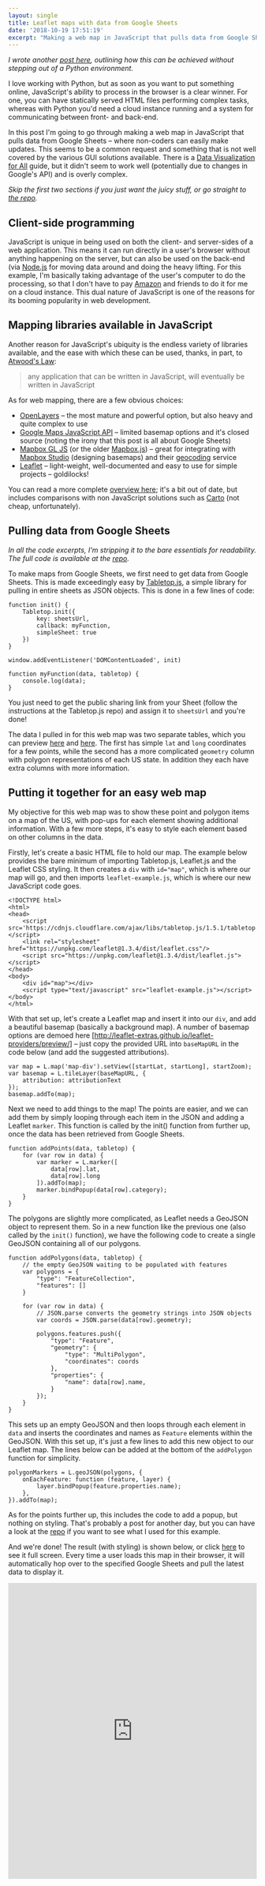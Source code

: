 ```yaml
---
layout: single
title: Leaflet maps with data from Google Sheets
date: '2018-10-19 17:51:19'
excerpt: "Making a web map in JavaScript that pulls data from Google Sheets."
---
```


*I wrote another [post here](https://rdrn.me/python-mapping-automatic-updating/), outlining how this can be achieved without stepping out of a Python environment.*

I love working with Python, but as soon as you want to put something online, JavaScript's ability to process in the browser is a clear winner. For one, you can have statically served HTML files performing complex tasks, whereas with Python you'd need a cloud instance running and a system for communicating between front- and back-end.

In this post I'm going to go through making a web map in JavaScript that pulls data from Google Sheets – where non-coders can easily make updates. This seems to be a common request and something that is not well covered by the various GUI solutions available. There is a [Data Visualization for All](https://www.datavizforall.org/leaflet/with-google-sheets/) guide, but it didn't seem to work well (potentially due to changes in Google's API) and is overly complex.

*Skip the first two sections if you just want the juicy stuff, or go straight to [the repo](https://github.com/carderne/leaflet-gsheets).*

## Client-side programming
JavaScript is unique in being used on both the client- and server-sides of a web application. This means it can run directly in a user's browser without anything happening on the server, but can also be used on the back-end (via [Node.js](https://nodejs.org/) for moving data around and doing the heavy lifting. For this example, I'm basically taking advantage of the user's computer to do the processing, so that I don't have to pay [Amazon](https://aws.amazon.com/) and friends to do it for me on a cloud instance. This dual nature of JavaScript is one of the reasons for its booming popularity in web development.

## Mapping libraries available in JavaScript
Another reason for JavaScript's ubiquity is the endless variety of libraries available, and the ease with which these can be used, thanks, in part, to  [Atwood's Law](https://blog.codinghorror.com/the-principle-of-least-power/):
> any application that can  be written in JavaScript, will  eventually be written in JavaScript

As for web mapping, there are a few obvious choices:

 * [OpenLayers](https://openlayers.org/) – the most mature and powerful option, but also heavy and quite complex to use
 * [Google Maps JavaScript API](https://developers.google.com/maps/documentation/javascript/tutorial) – limited basemap options and it's closed source (noting the irony that this post is all about Google Sheets)
 * [Mapbox GL JS](https://www.mapbox.com/mapbox-gl-js/api/) (or the older [Mapbox.js](https://www.mapbox.com/help/define-mapbox-js/)) – great for integrating with [Mapbox Studio](https://www.mapbox.com/mapbox-studio/) (designing basemaps) and their [geocoding](https://www.mapbox.com/geocoding/)     service
 * [Leaflet](https://leafletjs.com/) – light-weight, well-documented and easy to use for simple projects – goldilocks!

You can read a more complete [overview here](http://ledeprogram.com/2015/absolutely-everything-you-need-to-know-about-mapping-tools/); it's a bit out of date, but includes comparisons with non JavaScript solutions such as [Carto](https://carto.com/) (not cheap, unfortunately). 

## Pulling data from Google Sheets
*In all the code excerpts, I'm stripping it to the bare essentials for readability. The full code is available at the [repo](https://github.com/carderne/leaflet-gsheets).*

To make maps from Google Sheets, we first need to get data from Google Sheets. This is made exceedingly easy by [Tabletop.js](https://github.com/jsoma/tabletop), a simple library for pulling in entire sheets as JSON objects. This is done in a few lines of code:

```
function init() {
    Tabletop.init({
        key: sheetsUrl,
        callback: myFunction,
        simpleSheet: true
    })
}

window.addEventListener('DOMContentLoaded', init)

function myFunction(data, tabletop) {
    console.log(data);
}
```

You just need to get the public sharing link from your Sheet (follow the instructions at the Tabletop.js repo) and assign it to `sheetsUrl` and you're done! 

The data I pulled in for this web map was two separate tables, which you can preview [here](https://docs.google.com/spreadsheets/d/1kjJVPF0LyaiaDYF8z_x23UulGciGtBALQ1a1pK0coRM/edit?usp=sharing) and [here](https://docs.google.com/spreadsheets/d/1EUFSaqi30b6oefK0YWWNDDOzwmCTTXlXkFHAc2QrUxM/edit?usp=sharing). The first has simple `lat` and `long` coordinates for a few points, while the second has a more complicated `geometry` column with polygon representations of each US state. In addition they each have extra columns with more information.

## Putting it together for an easy web map
My objective for this web map was to show these point and polygon items on a map of the US, with pop-ups for each element showing additional information. With a few more steps, it's easy to style each element based on other columns in the data.

Firstly, let's create a basic HTML file to hold our map. The example below provides the bare minimum of importing Tabletop.js, Leaflet.js and the Leaflet CSS styling. It then creates a `div` with `id="map"`, which is where our map will go, and then imports `leaflet-example.js`, which is where our new JavaScript code goes.

```
<!DOCTYPE html>
<html>
<head>
    <script src='https://cdnjs.cloudflare.com/ajax/libs/tabletop.js/1.5.1/tabletop.min.js'></script>
    <link rel="stylesheet" href="https://unpkg.com/leaflet@1.3.4/dist/leaflet.css"/>
    <script src="https://unpkg.com/leaflet@1.3.4/dist/leaflet.js"></script>
</head>
<body>
    <div id="map"></div>
    <script type="text/javascript" src="leaflet-example.js"></script>
</body>
</html>
```

With that set up, let's create a Leaflet map and insert it into our `div`, and add a beautiful basemap (basically a background map). A number of basemap options are demoed here [http://leaflet-extras.github.io/leaflet-providers/preview/] – just copy the provided URL into `baseMapURL` in the code below (and add the suggested attributions).

```
var map = L.map('map-div').setView([startLat, startLong], startZoom);
var basemap = L.tileLayer(baseMapURL, {
	attribution: attributionText
});
basemap.addTo(map);
```

Next we need to add things to the map! The points are easier, and we can add them by simply looping through each item in the JSON and adding a Leaflet `marker`. This function is called by the init()  function from further up, once the data has been retrieved from Google Sheets.

```
function addPoints(data, tabletop) {
    for (var row in data) {
    	var marker = L.marker([
            data[row].lat,
            data[row].long
        ]).addTo(map);
      	marker.bindPopup(data[row].category);
    }
}
```

The polygons are slightly more complicated, as Leaflet needs a GeoJSON  object to represent them. So in a new function like the previous one (also called by the `init()` function), we have the following code to create a single GeoJSON containing all of our polygons.

```
function addPolygons(data, tabletop) {
    // the empty GeoJSON waiting to be populated with features
    var polygons = {
        "type": "FeatureCollection",
        "features": []
    }

    for (var row in data) {
        // JSON.parse converts the geometry strings into JSON objects
        var coords = JSON.parse(data[row].geometry);

        polygons.features.push({
            "type": "Feature",
            "geometry": {
                "type": "MultiPolygon",
                "coordinates": coords
            },
            "properties": {
                "name": data[row].name,
            }
        });
    }
}
```

This sets up an empty GeoJSON and then loops through each element in `data` and inserts the coordinates and names as `Feature` elements within the GeoJSON. With this set up, it's just a few lines to add this new object to our Leaflet map. The lines below can be added at the bottom of the `addPolygon` function for simplicity.

```
polygonMarkers = L.geoJSON(polygons, {
    onEachFeature: function (feature, layer) {
        layer.bindPopup(feature.properties.name);
    },
}).addTo(map);
```

As for the points further up, this includes the code to add a popup, but nothing on styling. That's probably a post for another day, but you can have a look at the [repo](https://github.com/carderne/leaflet-gsheets) if you want to see what I used for this example.

And we're done! The result (with styling) is shown below, or click [here](https://rdrn.me/leaflet-gsheets) to see it full screen. Every time a user loads this map in their browser, it will automatically hop over to the specified Google Sheets and pull the latest data to display it.

<iframe src="https://rdrn.me/leaflet-gsheets/" style="width: 100%; height: 600px" name="internal" frameborder="0"></iframe>
